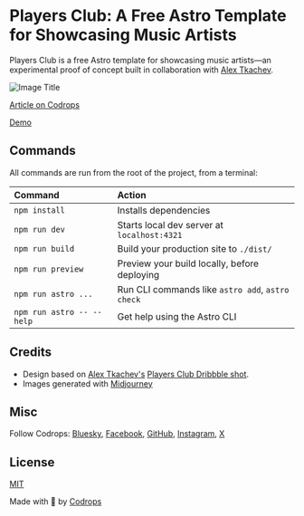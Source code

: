# Players Club: A Free Astro Template for Showcasing Music Artists

Players Club is a free Astro template for showcasing music artists—an experimental proof of concept built in collaboration with [Alex Tkachev](https://alextkachev.com/).

![Image Title](https://tympanus.net/codrops/wp-content/uploads/2025/02/PlayersClub_Template_featured.png)

[Article on Codrops](https://tympanus.net/codrops/?p=86632)

[Demo](https://playersclub88.netlify.app/)

## Commands

All commands are run from the root of the project, from a terminal:

| Command                   | Action                                           |
| :------------------------ | :----------------------------------------------- |
| `npm install`             | Installs dependencies                            |
| `npm run dev`             | Starts local dev server at `localhost:4321`      |
| `npm run build`           | Build your production site to `./dist/`          |
| `npm run preview`         | Preview your build locally, before deploying     |
| `npm run astro ...`       | Run CLI commands like `astro add`, `astro check` |
| `npm run astro -- --help` | Get help using the Astro CLI                     |


## Credits

- Design based on [Alex Tkachev's](https://alextkachev.com/) [Players Club Dribbble shot](https://dribbble.com/shots/25156320-Players-Club-UI-Animation).
- Images generated with [Midjourney](https://midjourney.com)

## Misc

Follow Codrops: [Bluesky](https://bsky.app/profile/codrops.bsky.social), [Facebook](http://www.facebook.com/codrops), [GitHub](https://github.com/codrops), [Instagram](https://www.instagram.com/codropsss/), [X](http://www.x.com/codrops)

## License
[MIT](LICENSE)

Made with :blue_heart:  by [Codrops](http://www.codrops.com)

